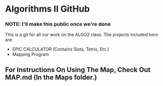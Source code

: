 # Algorithms II GitHub
### NOTE: I'll make this public once we're done

This is a git for all our work on the ALGO2 class. The projects included here are:
- EPIC CALCULATOR (Contains Slots, Tetris, Etc.)
- Mapping Program

## For Instructions On Using The Map, Check Out MAP.md (In the Maps folder.)